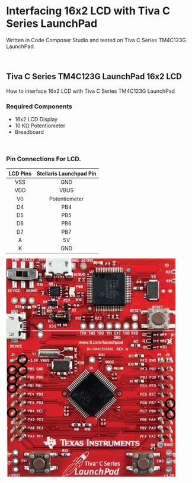# Interfacing 16x2 LCD with Tiva C Series LaunchPad

Written in Code Composer Studio and tested on Tiva C Series TM4C123G LaunchPad.

</br>

## Tiva C Series TM4C123G LaunchPad 16x2 LCD
How to interface 16x2 LCD with Tiva C Series TM4C123G LaunchPad
</br>

### Required Components

* 16x2 LCD Display
* 10 KΩ Potentiometer
* Breadboard
</br>

### Pin Connections For LCD.

|LCD Pins|Stellaris Launchpad Pin|
|:--------:|:-----------------------:|
|VSS|GND|
|VDD|VBUS|
|V0|Potentiometer|
|D4|PB4|
|D5|PB5|
|D6|PB6|
|D7|PB7|
|A|5V|
|K|GND| 

![Pin Connections](https://raw.githubusercontent.com/ahmeterenodaci/Interfacing-16x2-LCD-with-Tiva-C-Series-LaunchPad/master/pins.jpg)

</br>


